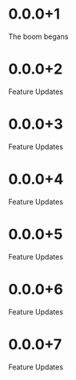 # 0.0.0+1

The boom begans

# 0.0.0+2

Feature Updates

# 0.0.0+3

Feature Updates

# 0.0.0+4

Feature Updates

# 0.0.0+5

Feature Updates

# 0.0.0+6

Feature Updates

# 0.0.0+7

Feature Updates
